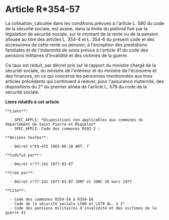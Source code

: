 # Article R*354-57

La cotisation, calculée dans les conditions prévues à l'article L. 580 du code de la sécurité sociale, est assise, dans la
limite du plafond fixé par la législation de sécurité sociale, sur le montant de la rente ou de la pension allouée au titre
des articles L. 354-4 et L. 354-6 du présent code et des accessoires de cette rente ou pension, à l'exception des prestations
familiales et de l'indemnité de soins prévus à l'article 41 du code des pensions militaires d'invalidité et des victimes de
la guerre.

Ce taux est réduit, par décret pris sur le rapport du ministre chargé de la sécurité sociale, du ministre de l'intérieur et
du ministre de l'économie et des finances, en ce qui concerne les personnes mentionnées aux trois articles précédents qui
continuent à relever, pour l'assurance maternité, des dispositions du 2° du premier alinéa de l'article L. 579 du code de la
sécurité sociale.

**Liens relatifs à cet article**

	**Liens**:

	  - SPEC_APPLI: *Dispositions non applicables aux communes du département de Saint-Pierre-et-Miquelon*
	  - SPEC_APPLI: Code des communes R392-2 :

	**Anciens textes**:

	  - Décret n°65-475 1965-06-18 ART. 7

	**Codifié par**:

	  - Décret n°77-241 1977-03-07

	**Créé par**:

	  - Décret n°77-241 1977-03-07 JORF et JONC 18 mars 1977

	**Cite**:

	  - Code des communes R354-54 à R354-56
	  - Code de la sécurité sociale L580 et L579 AL. 1 2°
	  - Code des pensions militaires d'invalidité et des victimes de la guerre 41
